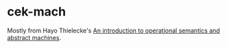 # cek-mach

Mostly from Hayo Thielecke's [An introduction to operational semantics and abstract machines](
http://www.cs.bham.ac.uk/~hxt/2011/02552/principles-of-programming-languages-notes.pdf).

